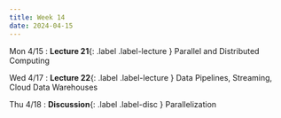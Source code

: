 ```yaml
---
title: Week 14
date: 2024-04-15
---
```



Mon 4/15
: **Lecture 21**{: .label .label-lecture } Parallel and Distributed Computing

Wed 4/17
: **Lecture 22**{: .label .label-lecture } Data Pipelines, Streaming, Cloud Data Warehouses

Thu 4/18
: **Discussion**{: .label .label-disc } Parallelization

